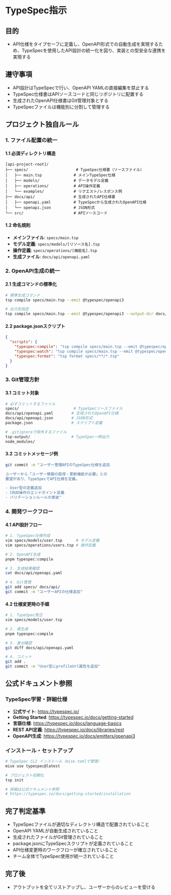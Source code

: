 # TypeSpec指示

## 目的

- API仕様をタイプセーフに定義し、OpenAPI形式での自動生成を実現するため、TypeSpecを使用したAPI設計の統一化を図り、実装との型安全な連携を実現する

## 遵守事項

- API設計はTypeSpecで行い、OpenAPI YAMLの直接編集を禁止する
- TypeSpec仕様書はAPIソースコードと同じリポジトリに配置する
- 生成されたOpenAPI仕様書はGit管理対象とする
- TypeSpecファイルは機能別に分割して管理する

## プロジェクト独自ルール

### 1. ファイル配置の統一

#### 1.1 必須ディレクトリ構造
```
[api-project-root]/
├── specs/                     # TypeSpec仕様書（ソースファイル）
│   ├── main.tsp              # メインTypeSpec仕様
│   ├── models/               # データモデル定義
│   ├── operations/           # API操作定義
│   └── examples/             # リクエスト/レスポンス例
├── docs/api/                 # 生成されたAPI仕様書
│   ├── openapi.yaml          # TypeSpecから生成されたOpenAPI仕様
│   └── openapi.json          # JSON形式
└── src/                      # APIソースコード
```

#### 1.2 命名規則
- **メインファイル**: `specs/main.tsp`
- **モデル定義**: `specs/models/[リソース名].tsp`
- **操作定義**: `specs/operations/[機能名].tsp`
- **生成ファイル**: `docs/api/openapi.yaml`

### 2. OpenAPI生成の統一

#### 2.1 生成コマンドの標準化
```bash
# 標準生成コマンド
tsp compile specs/main.tsp --emit @typespec/openapi3

# 出力先指定
tsp compile specs/main.tsp --emit @typespec/openapi3 --output-dir docs/api
```

#### 2.2 package.jsonスクリプト
```json
{
  "scripts": {
    "typespec:compile": "tsp compile specs/main.tsp --emit @typespec/openapi3",
    "typespec:watch": "tsp compile specs/main.tsp --emit @typespec/openapi3 --watch",
    "typespec:format": "tsp format specs/**/*.tsp"
  }
}
```

### 3. Git管理方針

#### 3.1 コミット対象
```bash
# 必ずコミットするファイル
specs/                        # TypeSpecソースファイル
docs/api/openapi.yaml        # 生成されたOpenAPI仕様
docs/api/openapi.json        # JSON形式
package.json                 # スクリプト定義

# .gitignoreで除外するファイル
tsp-output/                  # TypeSpec一時出力
node_modules/
```

#### 3.2 コミットメッセージ例
```bash
git commit -m "ユーザー管理APIのTypeSpec仕様を追加

ユーザーから「ユーザー情報の取得・更新機能が必要」との
要望があり、TypeSpecでAPI仕様を定義。

- User型の定義追加
- CRUD操作のエンドポイント定義
- バリデーションルールの実装"
```

### 4. 開発ワークフロー

#### 4.1 API設計フロー
```bash
# 1. TypeSpec仕様作成
vim specs/models/user.tsp      # モデル定義
vim specs/operations/users.tsp # 操作定義

# 2. OpenAPI生成
pnpm typespec:compile

# 3. 生成結果確認
cat docs/api/openapi.yaml

# 4. Git管理
git add specs/ docs/api/
git commit -m "ユーザーAPIの仕様追加"
```

#### 4.2 仕様変更時の手順
```bash
# 1. TypeSpec修正
vim specs/models/user.tsp

# 2. 再生成
pnpm typespec:compile

# 3. 差分確認
git diff docs/api/openapi.yaml

# 4. コミット
git add .
git commit -m "User型にprofileUrl属性を追加"
```

## 公式ドキュメント参照

### TypeSpec学習・詳細仕様
- **公式サイト**: https://typespec.io/
- **Getting Started**: https://typespec.io/docs/getting-started
- **言語仕様**: https://typespec.io/docs/language-basics
- **REST API定義**: https://typespec.io/docs/libraries/rest
- **OpenAPI生成**: https://typespec.io/docs/emitters/openapi3

### インストール・セットアップ
```bash
# TypeSpec CLI インストール（mise.tomlで管理）
mise use typespec@latest

# プロジェクト初期化
tsp init

# 詳細は公式ドキュメント参照
# https://typespec.io/docs/getting-started/installation
```

## 完了判定基準

- TypeSpecファイルが適切なディレクトリ構造で配置されていること
- OpenAPI YAMLが自動生成されていること
- 生成されたファイルがGit管理されていること
- package.jsonにTypeSpecスクリプトが定義されていること
- API仕様変更時のワークフローが確立されていること
- チーム全体でTypeSpec使用が統一されていること

## 完了後

- アウトプットを全てリストアップし、ユーザーからのレビューを受ける